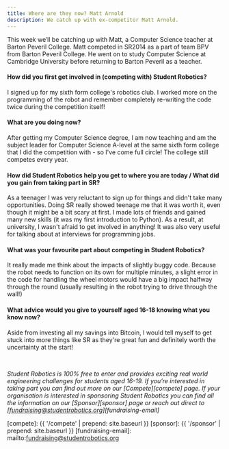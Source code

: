 ```yaml
---
title: Where are they now? Matt Arnold
description: We catch up with ex-competitor Matt Arnold.
---
```


This week we’ll be catching up with Matt, a Computer Science teacher at Barton Peveril College. Matt competed in SR2014 as a part of team BPV from Barton Peveril College. He went on to study Computer Science at Cambridge University before returning to Barton Peveril as a teacher.

#### How did you first get involved in (competing with) Student Robotics?

I signed up for my sixth form college's robotics club. I worked more on the programming of the robot and remember completely re-writing the code twice during the competition itself!

#### What are you doing now?

After getting my Computer Science degree, I am now teaching and am the subject leader for Computer Science A-level at the same sixth form college that I did the competition with - so I've come full circle! The college still competes every year.

#### How did Student Robotics help you get to where you are today / What did you gain from taking part in SR?

As a teenager I was very reluctant to sign up for things and didn't take many opportunities. Doing SR really showed teenage me that it was worth it, even though it might be a bit scary at first. I made lots of friends and gained many new skills (it was my first introduction to Python). As a result, at university, I wasn't afraid to get involved in anything! It was also very useful for talking about at interviews for programming jobs.

#### What was your favourite part about competing in Student Robotics?

It really made me think about the impacts of slightly buggy code. Because the robot needs to function on its own for multiple minutes, a slight error in the code for handling the wheel motors would have a big impact halfway through the round (usually resulting in the robot trying to drive through the wall!)

#### What advice would you give to yourself aged 16-18 knowing what you know now?

Aside from investing all my savings into Bitcoin, I would tell myself to get stuck into more things like SR as they're great fun and definitely worth the uncertainty at the start!

<br/>

_Student Robotics is 100% free to enter and provides exciting real world engineering challenges for students aged 16-19. If you’re interested in taking part you can find out more on our [Compete][compete] page. If your organisation is interested in sponsoring Student Robotics you can find all the information on our [Sponsor][sponsor] page or reach out direct to [fundraising@studentrobotics.org][fundraising-email]_

[compete]: {{ '/compete' | prepend: site.baseurl }}
[sponsor]: {{ '/sponsor' | prepend: site.baseurl }}
[fundraising-email]: mailto:fundraising@studentrobotics.org
